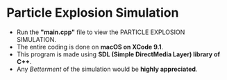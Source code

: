 # Particle Explosion Simulation

- Run the **"main.cpp"** file to view the PARTICLE EXPLOSION SIMULATION.
- The entire coding is done on **macOS on XCode 9.1**.
- This program is made using **SDL (Simple DirectMedia Layer) library of C++**.
- Any *Betterment* of the simulation would be **highly appreciated**.
